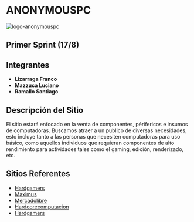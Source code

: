 # ANONYMOUSPC

 ![logo-anonymouspc](logo/logo-recortado.png)


## Primer Sprint (17/8)



##  Integrantes
* **Lizarraga Franco**
* **Mazzuca Luciano**
* **Ramallo Santiago**


## Descripción del Sitio
El sitio estará enfocado en la venta de componentes, périfericos e insumos de computadoras.
Buscamos atraer a un publico de diversas necesidades, esto incluye tanto a las personas que necesiten computadoras para uso básico, como aquellos individuos que requieran componentes de alto rendimiento para actividades tales como el gaming, edición, renderizado, etc. 


## Sitios Referentes

- [Hardgamers](https://www.hardgamers.com.ar/)
- [Maximus](https://www.maximus.com.ar/)
- [Mercadolibre](https://www.mercadolibre.com.ar/)
- [Hardcorecomputacion](https://hardcorecomputacion.com.ar/)
- [Hardgamers](https://www.hardgamers.com.ar/)

